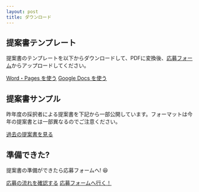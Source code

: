 ```yaml
---
layout: post
title: ダウンロード
---
```


## 提案書テンプレート

提案書のテンプレートを以下からダウンロードして、PDFに変換後、[応募フォーム](https://mitoujr.wufoo.com/forms/p6cginb0iftz5s/)からアップロードしてください。

<a href="https://jr.mitou.org/assets/other/mitoujr_application_2020.zip" class="button">Word・Pages を使う</a>
<a href="https://docs.google.com/document/d/1hjDYf2DbFBkXLyrAl9HKKc9sS40XbZ_iN2j-HKZXD9g/edit?usp=sharing" class="button" target="_blank">Google Docs を使う</a>


## 提案書サンプル

昨年度の採択者による提案書を下記から一部公開しています。フォーマットは今年の提案書とは一部異なるのでご注意ください。

<a href="https://jr.mitou.org/assets/other/2019_application_samples.zip" class="button">過去の提案書を見る</a>

## 準備できた?

<p class="text-center">提案書の準備ができたら応募フォームへ! 😆</p>

<a href="/guideline" class="button">応募の流れを確認する</a>
<a href="https://mitoujr.wufoo.com/forms/p6cginb0iftz5s/" class="button">応募フォームへ行く！</a>
